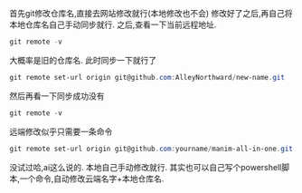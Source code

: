 首先git修改仓库名,直接去网站修改就行(本地修改也不会)
修改好了之后,再自己将本地仓库名自己手动同步就行.
之后,查看一下当前远程地址.
~~~powershell
git remote -v
~~~

大概率是旧的仓库名.
此时同步一下就行了

~~~powershell
git remote set-url origin git@github.com:AlleyNorthward/new-name.git
~~~
然后再看一下同步成功没有

~~~powershell
git remote -v
~~~


远端修改似乎只需要一条命令

~~~powershell
git remote set-url origin git@github.com:yourname/manim-all-in-one.git
~~~

没试过哈,ai这么说的.
本地自己手动修改就行.
其实也可以自己写个powershell脚本,一个命令,自动修改云端名字+本地仓库名.
